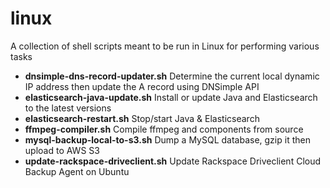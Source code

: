 linux
=======

A collection of shell scripts meant to be run in Linux for performing various tasks

- **dnsimple-dns-record-updater.sh** Determine the current local dynamic IP address then update the A record using DNSimple API
- **elasticsearch-java-update.sh** Install or update Java and Elasticsearch to the latest versions
- **elasticsearch-restart.sh** Stop/start Java & Elasticsearch
- **ffmpeg-compiler.sh** Compile ffmpeg and components from source
- **mysql-backup-local-to-s3.sh** Dump a MySQL database, gzip it then upload to AWS S3
- **update-rackspace-driveclient.sh** Update Rackspace Driveclient Cloud Backup Agent on Ubuntu